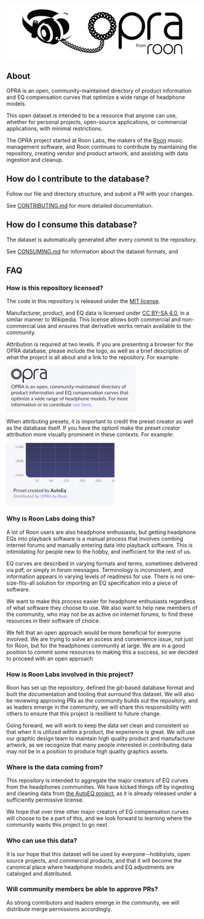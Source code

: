 <p align='center'><img src="images/logo.png" alt="My Logo" width="512" /></p>

## About

OPRA is an open, community-maintained directory of product information and EQ compensation 
curves that optimize a wide range of headphone models. 

This open dataset is intended to be a resource that anyone can use, whether for
personal projects, open-source applications, or commercial applications, with
minimal restrictions.

The OPRA project started at Roon Labs, the makers of the [Roon](https://roon.app) music 
management software, and Roon continues to contribute by maintaining the repository, 
creating vendor and product artwork, and assisting with data ingestion and cleanup.

## How do I contribute to the database?

Follow our file and directory structure, and submit a PR with your changes.

See [CONTRIBUTING.md](docs/CONTRIBUTING.md) for more detailed documentation.

## How do I consume this database?

The dataset is automatically generated after every commit to the repository.

See [CONSUMING.md](docs/CONSUMING.md) for information about the dataset formats, and 

## FAQ

### How is this repository licensed?

The code in this repository is released under the [MIT license](https://opensource.org/license/mit).

Manufacturer, product, and EQ data is licensed under [CC BY-SA 4.0](https://creativecommons.org/licenses/by-sa/4.0/legalcode.en), in a similar
manner to Wikipedia. This license allows both commercial and non-commercial use and
ensures that derivative works remain available to the community.

Attribution is required at two levels. If you are presenting a browser for the 
OPRA database, please include the logo, as well as a brief description of what the 
project is all about and a link to the repository. For example:

<img src="images/opra_attribution_sample.png" alt="OPRA attribution sample" />

When attributing presets, it is important to credit the preset creator as well 
as the database itself. If you have the optionl make the preset creator attribution
more visually prominent in these contexts. For example:

<img src="images/preset_attribution_sample.png" alt="Preset attribution sample" />

### Why is Roon Labs doing this?

A lot of Roon users are also headphone enthusiasts, but getting headphone EQs
into playback software is a manual process that involves combing internet forums 
and manually entering data into playback software. This is intimidating for people
new to the hobby, and inefficient for the rest of us.

EQ curves are described in varying formats and terms, sometimes delivered via pdf,
or simply in forum messages. Terminology is inconsistent, and information appears
in varying levels of readiness for use. There is no one-size-fits-all solution 
for importing an EQ specification into a piece of software.

We want to make this process easier for headphone enthusiasts regardless of what 
software they choose to use. We also want to help new members of the community, who 
may not be as active on internet forums, to find these resources in their software of 
choice.

We felt that an open approach would be more beneficial for everyone involved. We are 
trying to solve an access and convenience issue, not just for Roon, but for the 
headphones community at large. We are in a good position to commit some resources to 
making this a success, so we decided to proceed with an open approach

### How is Roon Labs involved in this project?

Roon has set up the repository, defined the git-based database format and built the
documentation and tooling that surround this dataset. We will also be reviewing approving
PRs as the community builds out the repository, and as leaders emerge in the community,
we will share this responsibility with others to ensure that this project is resillient 
to future change.

Going forward, we will work to keep the data set clean and consistent so that when it
is utilized within a product, the experience is great. We will use our graphic design team 
to maintain high quality product and manufacturer artwork, as we recognize that many people 
interested in contributing data may not be in a position to produce high quality graphics assets.

### Where is the data coming from?

This repository is intended to aggregate the major creators of EQ curves from
the headphones communities. We have kicked things off by ingesting and cleaning data 
from [the AutoEQ project](https://github.com/jaakkopasanen/AutoEq), as it is already 
released under a sufficiently permissive license. 

We hope that over time other major creators of EQ compensation curves will choose to be 
a part of this, and we look forward to learning where the community wants this project
to go next.

### Who can use this data?

It is our hope that this dataset will be used by everyone--hobbyists, open source
projects, and commercial products, and that it will become the canonical place where 
headphone models and EQ adjustments are cataloged and distributed.

### Will community members be able to approve PRs?

As strong contributors and leaders emerge in the community, we will distribute merge
permissions accordingly.
